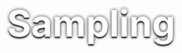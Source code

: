 <div class="book-shader-manual" style="width: 100vw; height: 100vh; position: relative; top: -96px; left: -372px;">
<div class="output" style="position: absolute; top: 0px; left: 0px; right: 0px; bottom: 0px;"></div>
<div class="code" style="display: none">
precision mediump float;

varying vec2 position;
uniform sampler2D webcam;

void main() {
  vec4 color = texture2D(webcam, position);
  gl_FragColor = color;
}
</div>
<h1 style="position: absolute; font-size: 96px; left: 372px; top: 50vh; color: #fff; text-shadow: 0px 0px 8px rgba(0,0,0,0.9), 0px 4px 2px rgba(0, 0, 0, 0.8);">
Sampling
</h1>
</div>

In this chapter we'll learn how to *sample* colors from input images. We'll be sampling from the live webcam video.

For historical reasons, input images are called *textures*, because in 3D applications they're usually used as textures for 3D objects.

Here's a shader which simply draws the current webcam image to the screen.

<div class="book-shader">
precision mediump float;

varying vec2 position;
uniform sampler2D webcam;

void main() {
  vec4 color = texture2D(webcam, position);
  gl_FragColor.r = color.r;
  gl_FragColor.g = color.g;
  gl_FragColor.b = color.b;
  gl_FragColor.a = 1.;
}
</div>

This line is the important one:

`vec4 color = texture2D(webcam, position)`

It samples from the webcam at the current position and puts the result into `color`. We then set `gl_FragColor` (our output color) based on `color` (our webcam color).

We'll learn more about `texture2D` in later chapters.

In the next example, we're only setting the output's red color to the webcam's red color, and we're setting the output's green and blue to `0.`.

<div class="book-exercise">
<div class="book-workspace">
precision mediump float;

varying vec2 position;
uniform sampler2D webcam;

void main() {
  vec4 color = texture2D(webcam, position);
  gl_FragColor.r = color.r;
  gl_FragColor.g = 0.;
  gl_FragColor.b = 0.;
  gl_FragColor.a = 1.;
}
</div>
<div class="book-solution">
precision mediump float;

varying vec2 position;
uniform sampler2D webcam;

void main() {
  vec4 color = texture2D(webcam, position);
  gl_FragColor.r = 0.;
  gl_FragColor.g = color.g;
  gl_FragColor.b = 0.;
  gl_FragColor.a = 1.;
}
</div>
<div class="book-solution">
precision mediump float;

varying vec2 position;
uniform sampler2D webcam;

void main() {
  vec4 color = texture2D(webcam, position);
  gl_FragColor.r = 0.;
  gl_FragColor.g = 0.;
  gl_FragColor.b = color.b;
  gl_FragColor.a = 1.;
}
</div>
<div class="book-solution">
precision mediump float;

varying vec2 position;
uniform sampler2D webcam;

void main() {
  vec4 color = texture2D(webcam, position);
  gl_FragColor.r = color.r;
  gl_FragColor.g = 0.;
  gl_FragColor.b = color.b;
  gl_FragColor.a = 1.;
}
</div>
</div>


## Inverting Colors

Remember that a color value ranges between `0.` and `1.`. So we can *invert* or flip a color value by subtracing it from `1.`.

<div class="book-exercise">
<div class="book-workspace">
precision mediump float;

varying vec2 position;
uniform sampler2D webcam;

void main() {
  vec4 color = texture2D(webcam, position);
  gl_FragColor.r = 1. - color.r;
  gl_FragColor.g = 0.;
  gl_FragColor.b = 0.;
  gl_FragColor.a = 1.;
}
</div>
<div class="book-solution">
precision mediump float;

varying vec2 position;
uniform sampler2D webcam;

void main() {
  vec4 color = texture2D(webcam, position);
  gl_FragColor.r = 0.;
  gl_FragColor.g = 0.;
  gl_FragColor.b = 1. - color.b;
  gl_FragColor.a = 1.;
}
</div>
<div class="book-solution">
precision mediump float;

varying vec2 position;
uniform sampler2D webcam;

void main() {
  vec4 color = texture2D(webcam, position);
  gl_FragColor.r = 1. - color.r;
  gl_FragColor.g = 1. - color.g;
  gl_FragColor.b = 1. - color.b;
  gl_FragColor.a = 1.;
}
</div>
<div class="book-solution">
precision mediump float;

varying vec2 position;
uniform sampler2D webcam;

void main() {
  vec4 color = texture2D(webcam, position);
  gl_FragColor.r = color.r;
  gl_FragColor.g = 1. - color.g;
  gl_FragColor.b = 1. - color.b;
  gl_FragColor.a = 1.;
}
</div>
</div>

## Swizzling Colors

We don't always need to have the output colors correspond to the webcam colors. We can mix things up. We can rearrange how the colors match up between input and output, or we can reuse the same input color for multiple output colors.

The graphics slang for this technique is *swizzling*.

For example in the following, the red and blue color channels are switched.

<div class="book-exercise">
<div class="book-workspace">
precision mediump float;

varying vec2 position;
uniform sampler2D webcam;

void main() {
  vec4 color = texture2D(webcam, position);
  gl_FragColor.r = color.b;
  gl_FragColor.g = color.g;
  gl_FragColor.b = color.r;
  gl_FragColor.a = 1.;
}
</div>
<div class="book-solution">
precision mediump float;

varying vec2 position;
uniform sampler2D webcam;

void main() {
  vec4 color = texture2D(webcam, position);
  gl_FragColor.r = color.g;
  gl_FragColor.g = color.r;
  gl_FragColor.b = color.b;
  gl_FragColor.a = 1.;
}
</div>
<div class="book-solution">
precision mediump float;

varying vec2 position;
uniform sampler2D webcam;

void main() {
  vec4 color = texture2D(webcam, position);
  gl_FragColor.r = color.r;
  gl_FragColor.g = color.r;
  gl_FragColor.b = color.r;
  gl_FragColor.a = 1.;
}
</div>
</div>

## Challenge

In the last chapter we learned how to make gradients by setting the color components of `gl_FragColor` based on `position`. In this chapter we learned how to set colors based on the webcam, along with inverting colors and mixing up the components.

What kind of effects can you make by combining these two ideas?

<div class="book-shader-manual capture-idle" style="width: 100vw; height: 100vh; position: relative; overflow: hidden; top: 96px; left: -372px;">
<div class="output" style="position: absolute; top: 0px; left: 0px; right: 0px; bottom: 0px;"></div>
<div class="code fade-out" style="position: absolute; width: 50vw; height: 260px; right: 24px; bottom: 24px; background-color: #fff; box-shadow: 0px 3px 3px rgba(0,0,0,0.4)">
precision mediump float;

varying vec2 position;
uniform sampler2D webcam;

void main() {
  vec4 color = texture2D(webcam, position);
  gl_FragColor.r = color.r;
  gl_FragColor.g = color.g;
  gl_FragColor.b = color.b;
  gl_FragColor.a = 1.;
}
</div>
</div>